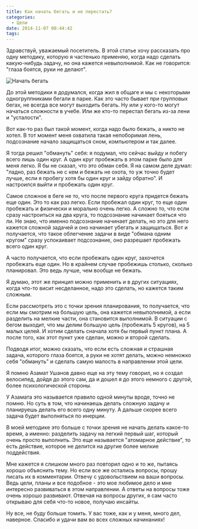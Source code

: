 ```yaml
---
title: Как начать бегать и не перестать?
categories:
  - Цели
date: 2014-11-07 00:44:42
tags:
---
```


Здравствуй, уважаемый посетитель. В этой статье хочу рассказать про одну методику, которую я частенько применяю, когда надо сделать какую-нибудь задачу, но она кажется невыполнимой. Как не говорится: "глаза боятся, руки не делают".

![Начать бегать](/images/5af9e2ab130c74bf6d8fede35863459354fbd14f.jpg)

<!--more-->

До этой методики я додумался, когда жил в общаге и мы с некоторыми одногруппниками бегали в парке. Как это часто бывает при групповых бегах, не всегда все могут выходить бегать. Ну или у кого-то могут начаться сложности в учебе. Или же кто-то перестал бегать из-за лени и "усталости".

Вот как-то раз был такой момент, когда надо было бежать, а никто не хотел. В тот момент меня охватила такая непоборимая лень, подсознание начало защищаться сном, компьютером и так далее.

Я тогда решил "обмануть" себя: я подумал, что сейчас выйду и побегу всего лишь один круг. А один круг пробежать в этом парке было для меня легко. Я бы не сказал, что это обман себя. Я на самом деле думал: "ладно, раз бежать не с кем и бежать не охота, то уж точно будет лучше, если я пробегу хотя бы один круг и зайду обратно". И настроился выйти и пробежать один круг.

Самое сложное в беге не то, что после первого круга придется бежать еще один. Это то как раз легко. Если пробежал один круг, то еще один пробежать и физически и морально очень легко. А сложно то, что если сразу настроиться на два круга, то подсознание начинает бояться что ли. Не знаю, что именно подсознание начинает делать, но это для него кажется сложной задачей и оно начинает убегать и защищаться. Вот и получается, что такое облегчение задачи в виде "обмана одним кругом" сразу успокаивает подсознание, оно разрешает пробежать всего один круг.

А часто получается, что если пробежать один круг, захочется пробежать еще один. Но в крайнем случае пробежишь столько, сколько планировал. Это ведь лучше, чем вообще не бежать.

Я думаю, этот же принцип можно применить и в других ситуациях, когда что-то висит несделанное, надо это сделать, но кажется таким сложным.

Если рассмотреть это с точки зрения планирования, то получается, что если мы смотрим на большую цель, она кажется невыполнимой, а если разделить на мелкие части, она становится выполнимой. В ситуации с бегом выходит, что мы делим большую цель (пробежать 5 кругов), на 5 малых целей. И хотим сделать сначала хотя бы первый пункт плана. А после того, как этот пункт уже сделан, можно и второй сделать.

Подводя итог, можно сказать, что если есть сложная и страшная задача, которого глаза боятся, а руки не хотят делать, можно немножко себя "обмануть" и сделать самую малость в направлении этой цели.

Я помню Азамат Ушанов давно еще на эту тему говорил, но я создал велосипед, дойдя до этого сам, да и дошел я до этого немного с другой, более психологической стороны.

У Азамата это называется правило одной минуты вроде, точно не помню. Но суть в том, что начинаешь делать сложную задачу и планируешь делать его всего одну минуту. А дальше скорее всего задача будет выполняться по инерции.

В моей методике это больше с точки зрения не начать делать какое-то время, а именно: разделить задачу на легкий первый шаг, который очень просто выполнить. Это еще называется "атомарное действие", то есть действие, которое не делится на другие более мелкие поддействия.

Мне кажется я слишком много раз повторил одно и то же, пытаясь хорошо объяснить тему. Но если все же остались вопросы, прошу писать их в комментарии. Отвечу с удовольствием на ваши вопросы. Ведь цели, планы и все подобное - это мое любимое дело и мне интересно развиваться в этом направлении. А ответы на вопросы тоже очень хорошо развивают. Отвечая на вопросы других, я сам часто открываю для себя что-то новое, получаю инсайты.

Ну все, не буду больше томить. У вас тоже, как и у меня, много дел, наверное. Спасибо и удачи вам во всех сложных начинаниях!